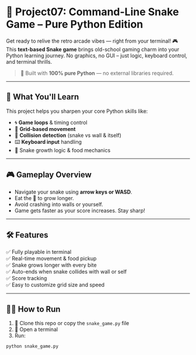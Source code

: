 # 🐍 Project07: Command-Line Snake Game – Pure Python Edition

Get ready to relive the retro arcade vibes — right from your terminal! 🎮  
This **text-based Snake game** brings old-school gaming charm into your Python learning journey. No graphics, no GUI – just logic, keyboard control, and terminal thrills.

> 🚀 Built with **100% pure Python** — no external libraries required.

---

## 🧠 What You'll Learn

This project helps you sharpen your core Python skills like:

- 🌀 **Game loops** & timing control
- 🧱 **Grid-based movement**
- 🚧 **Collision detection** (snake vs wall & itself)
- ⌨️ **Keyboard input** handling
- 🐍 Snake growth logic & food mechanics

---

## 🎮 Gameplay Overview

- Navigate your snake using **arrow keys or WASD**.
- Eat the 🍎 to grow longer.
- Avoid crashing into walls or yourself.
- Game gets faster as your score increases. Stay sharp!

---

## 🛠 Features

✅ Fully playable in terminal  
✅ Real-time movement & food pickup  
✅ Snake grows longer with every bite  
✅ Auto-ends when snake collides with wall or self  
✅ Score tracking  
✅ Easy to customize grid size and speed

---

## 🧑‍💻 How to Run

1. 🔁 Clone this repo or copy the `snake_game.py` file
2. 🐍 Open a terminal
3. Run:

```bash
python snake_game.py
